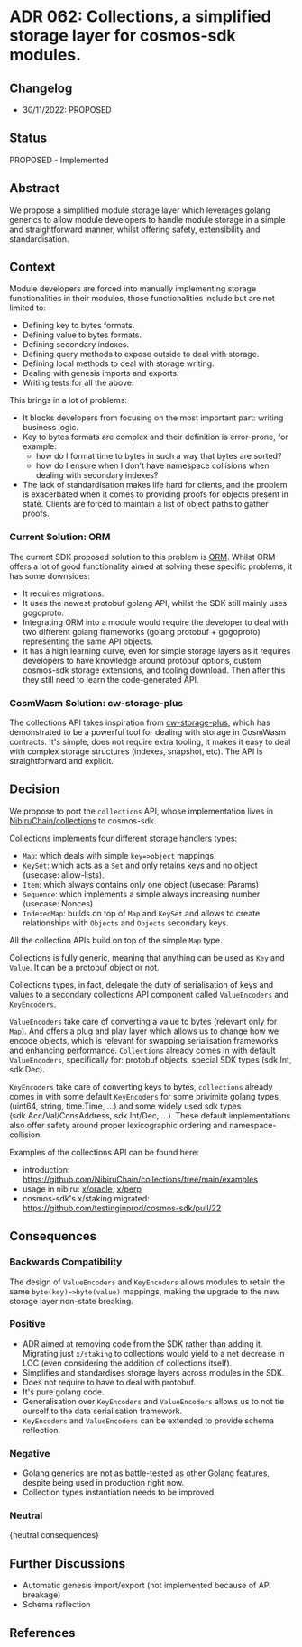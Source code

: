 # ADR 062: Collections, a simplified storage layer for cosmos-sdk modules.

## Changelog

* 30/11/2022: PROPOSED

## Status

PROPOSED - Implemented

## Abstract

We propose a simplified module storage layer which leverages golang generics to allow module developers to handle module
storage in a simple and straightforward manner, whilst offering safety, extensibility and standardisation.

## Context

Module developers are forced into manually implementing storage functionalities in their modules, those functionalities include
but are not limited to:

- Defining key to bytes formats.
- Defining value to bytes formats.
- Defining secondary indexes.
- Defining query methods to expose outside to deal with storage.
- Defining local methods to deal with storage writing.
- Dealing with genesis imports and exports.
- Writing tests for all the above.


This brings in a lot of problems:
- It blocks developers from focusing on the most important part: writing business logic.
- Key to bytes formats are complex and their definition is error-prone, for example:
  - how do I format time to bytes in such a way that bytes are sorted?
  - how do I ensure when I don't have namespace collisions when dealing with secondary indexes?
- The lack of standardisation makes life hard for clients, and the problem is exacerbated when it comes to providing proofs for objects present in state. Clients are forced to maintain a list of object paths to gather proofs.

### Current Solution: ORM

The current SDK proposed solution to this problem is [ORM](https://github.com/adminoid/cosmos-sdk/blob/main/docs/architecture/adr-055-orm.md).
Whilst ORM offers a lot of good functionality aimed at solving these specific problems, it has some downsides:
- It requires migrations.
- It uses the newest protobuf golang API, whilst the SDK still mainly uses gogoproto. 
- Integrating ORM into a module would require the developer to deal with two different golang frameworks (golang protobuf + gogoproto) representing the same API objects.
- It has a high learning curve, even for simple storage layers as it requires developers to have knowledge around protobuf options, custom cosmos-sdk storage extensions, and tooling download. Then after this they still need to learn the code-generated API.

### CosmWasm Solution: cw-storage-plus

The collections API takes inspiration from [cw-storage-plus](https://docs.cosmwasm.com/docs/1.0/smart-contracts/state/cw-plus/),
which has demonstrated to be a powerful tool for dealing with storage in CosmWasm contracts.
It's simple, does not require extra tooling, it makes it easy to deal with complex storage structures (indexes, snapshot, etc).
The API is straightforward and explicit.

## Decision

We propose to port the `collections` API, whose implementation lives in [NibiruChain/collections](https://github.com/NibiruChain/collections) to cosmos-sdk.

Collections implements four different storage handlers types:

- `Map`: which deals with simple `key=>object` mappings.
- `KeySet`: which acts as a `Set` and only retains keys and no object (usecase: allow-lists).
- `Item`: which always contains only one object (usecase: Params)
- `Sequence`: which implements a simple always increasing number (usecase: Nonces)
- `IndexedMap`: builds on top of `Map` and `KeySet` and allows to create relationships with `Objects` and `Objects` secondary keys.

All the collection APIs build on top of the simple `Map` type.

Collections is fully generic, meaning that anything can be used as `Key` and `Value`. It can be a protobuf object or not.

Collections types, in fact, delegate the duty of serialisation of keys and values to a secondary collections API component called `ValueEncoders` and `KeyEncoders`.

`ValueEncoders` take care of converting a value to bytes (relevant only for `Map`). And offers a plug and play layer which allows us to change how we encode objects, 
which is relevant for swapping serialisation frameworks and enhancing performance.
`Collections` already comes in with default `ValueEncoders`, specifically for: protobuf objects, special SDK types (sdk.Int, sdk.Dec).

`KeyEncoders` take care of converting keys to bytes, `collections` already comes in with some default `KeyEncoders` for some privimite golang types
(uint64, string, time.Time, ...) and some widely used sdk types (sdk.Acc/Val/ConsAddress, sdk.Int/Dec, ...).
These default implementations also offer safety around proper lexicographic ordering and namespace-collision.

Examples of the collections API can be found here:
- introduction: https://github.com/NibiruChain/collections/tree/main/examples
- usage in nibiru: [x/oracle](https://github.com/NibiruChain/nibiru/blob/master/x/oracle/keeper/keeper.go#L32), [x/perp](https://github.com/NibiruChain/nibiru/blob/master/x/perp/keeper/keeper.go#L31)
- cosmos-sdk's x/staking migrated: https://github.com/testinginprod/cosmos-sdk/pull/22


## Consequences

### Backwards Compatibility

The design of `ValueEncoders` and `KeyEncoders` allows modules to retain the same `byte(key)=>byte(value)` mappings, making
the upgrade to the new storage layer non-state breaking.


### Positive

- ADR aimed at removing code from the SDK rather than adding it. Migrating just `x/staking` to collections would yield to a net decrease in LOC (even considering the addition of collections itself).
- Simplifies and standardises storage layers across modules in the SDK.
- Does not require to have to deal with protobuf.
- It's pure golang code.
- Generalisation over `KeyEncoders` and `ValueEncoders` allows us to not tie ourself to the data serialisation framework.
- `KeyEncoders` and `ValueEncoders` can be extended to provide schema reflection.

### Negative

- Golang generics are not as battle-tested as other Golang features, despite being used in production right now.
- Collection types instantiation needs to be improved.

### Neutral

{neutral consequences}

## Further Discussions

- Automatic genesis import/export (not implemented because of API breakage)
- Schema reflection


## References
